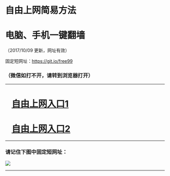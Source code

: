 ﻿# 自由上网简易方法

# 电脑、手机一键翻墙

（2017/10/09 更新，网址有效）

固定短网址：https://git.io/free99

### （微信如打不开，请转到浏览器打开）


***





# &nbsp;&nbsp; <a href="http://ft1291629938.fwq-tz-1001.info/fwqtz01.html?t=100900116187 " target="_blank">自由上网入口1</a>
# &nbsp;&nbsp; <a href="http://ft3045731803.fwq-tz-1002.info/fwqtz02.html?t=100900117814 " target="_blank">自由上网入口2</a>
***

### 请记住下图中固定短网址：

<img src="https://s3-us-west-2.amazonaws.com/fwq-1001/yjfq-20170905okok.png" /> 


***

